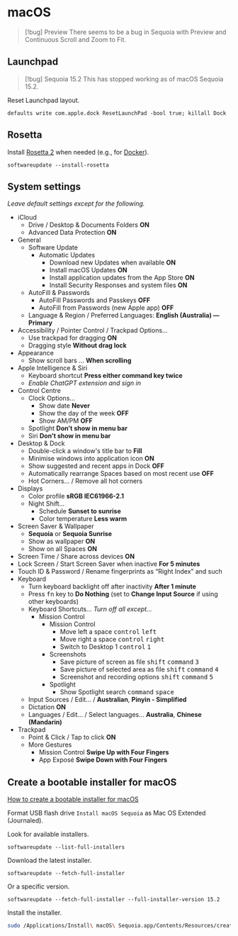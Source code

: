# macOS

> [!bug] Preview
> There seems to be a bug in Sequoia with Preview and Continuous Scroll and Zoom to Fit.

## Launchpad


> [!bug] Sequoia 15.2
> This has stopped working as of macOS Sequoia 15.2.


Reset Launchpad layout.

```shell
defaults write com.apple.dock ResetLaunchPad -bool true; killall Dock
```

## Rosetta

Install [Rosetta 2](https://support.apple.com/en-au/102527) when needed (e.g., for [Docker](Docker.md)).

```shell
softwareupdate --install-rosetta
```

## System settings

*Leave default settings except for the following.*

- iCloud
	- Drive / Desktop & Documents Folders **ON**
	- Advanced Data Protection **ON**
- General
	- Software Update
		- Automatic Updates
			- Download new Updates when available **ON**
			- Install macOS Updates **ON**
			- Install application updates from the App Store **ON**
			- Install Security Responses and system files **ON**
	- AutoFill & Passwords
		- AutoFill Passwords and Passkeys **OFF**
		- AutoFill from Passwords (new Apple app) **OFF**
	- Language & Region / Preferred Languages: **English (Australia) — Primary**
- Accessibility / Pointer Control / Trackpad Options…
	- Use trackpad for dragging **ON**
	- Dragging style **Without drag lock**
- Appearance
	- Show scroll bars ... **When scrolling**
- Apple Intelligence & Siri
	- Keyboard shortcut **Press either command key twice**
	- *Enable ChatGPT extension and sign in*
- Control Centre
	- Clock Options…
		- Show date **Never**
		- Show the day of the week **OFF**
		- Show AM/PM **OFF**
	- Spotlight **Don’t show in menu bar**
	- Siri **Don’t show in menu bar**
- Desktop & Dock
	- Double-click a window's title bar to **Fill**
	- Minimise windows into application icon **ON**
	- Show suggested and recent apps in Dock **OFF**
	- Automatically rearrange Spaces based on most recent use **OFF**
	- Hot Corners… / Remove all hot corners
- Displays
	- Color profile **sRGB IEC61966-2.1**
	- Night Shift…
		- Schedule **Sunset to sunrise**
		- Color temperature **Less warm**
- Screen Saver & Wallpaper
	- **Sequoia** or **Sequoia Sunrise**
	- Show as wallpaper **ON**
	- Show on all Spaces **ON**
- Screen Time / Share across devices **ON**
- Lock Screen / Start Screen Saver when inactive **For 5 minutes**
- Touch ID & Password / Rename fingerprints as “Right Index” and such
- Keyboard
	- Turn keyboard backlight off after inactivity **After 1 minute**
	- Press <kbd>fn</kbd> key to **Do Nothing** (set to **Change Input Source** if using other keyboards)
	- Keyboard Shortcuts… *Turn off all except…*
		- Mission Control
			- Mission Control
				- Move left a space <kbd>control</kbd> <kbd>left</kbd>
				- Move right a space <kbd>control</kbd> <kbd>right</kbd>
				- Switch to Desktop 1 <kbd>control</kbd> <kbd>1</kbd>
			- Screenshots
				- Save picture of screen as file <kbd>shift</kbd> <kbd>command</kbd> <kbd>3</kbd>
				- Save picture of selected area as file <kbd>shift</kbd> <kbd>command</kbd> <kbd>4</kbd>
				- Screenshot and recording options <kbd>shift</kbd> <kbd>command</kbd> <kbd>5</kbd>
			- Spotlight
				- Show Spotlight search <kbd>command</kbd> <kbd>space</kbd>
	- Input Sources / Edit… / **Australian**, **Pinyin - Simplified**
	- Dictation **ON**
	- Languages / Edit… / Select languages… **Australia**, **Chinese (Mandarin)**
- Trackpad
	- Point & Click / Tap to click **ON**
	- More Gestures
		- Mission Control **Swipe Up with Four Fingers**
		- App Exposé **Swipe Down with Four Fingers**

## Create a bootable installer for macOS

[How to create a bootable installer for macOS](https://sUpport.apple.com/en-us/HT201372)

Format USB flash drive `Install macOS Sequoia` as Mac OS Extended (Journaled).

Look for available installers.

```shell
softwareupdate --list-full-installers
```

Download the latest installer.

```shell
softwareupdate --fetch-full-installer
```

Or a specific version.

```shell
softwareupdate --fetch-full-installer --full-installer-version 15.2
```

Install the installer.

```zsh
sudo /Applications/Install\ macOS\ Sequoia.app/Contents/Resources/createinstallmedia --volume /Volumes/Install\ macOS\ Sequoia
```
